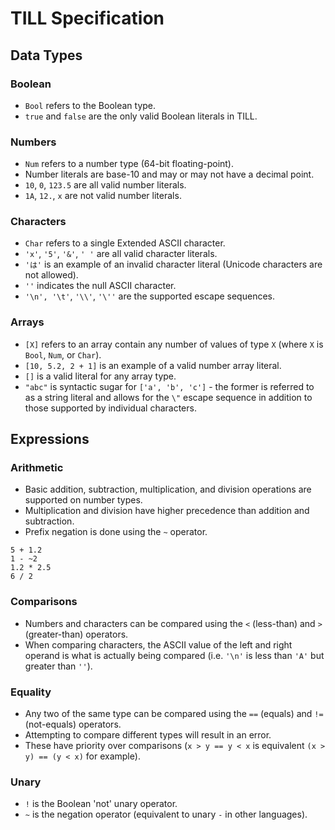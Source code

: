 # TILL Specification

## Data Types

### Boolean

* `Bool` refers to the Boolean type.
* `true` and `false` are the only valid Boolean literals in TILL.

### Numbers

* `Num` refers to a number type (64-bit floating-point).
* Number literals are base-10 and may or may not have a decimal point.
* `10`, `0`, `123.5` are all valid number literals.
* `1A`, `12.`, `x` are not valid number literals.

### Characters

* `Char` refers to a single Extended ASCII character.
* `'x'`, `'5'`, `'&'`, `' '` are all valid character literals.
* `'は'` is an example of an invalid character literal (Unicode characters are not allowed).
* `''` indicates the null ASCII character.
* `'\n', '\t'`, `'\\'`, `'\''` are the supported escape sequences.

### Arrays

* `[X]` refers to an array contain any number of values of type `X` (where `X` is `Bool`, `Num`, or `Char`).
* `[10, 5.2, 2 + 1]` is an example of a valid number array literal.
* `[]` is a valid literal for any array type.
* `"abc"` is syntactic sugar for `['a', 'b', 'c']` - the former is referred to as a string literal and allows for the `\"` escape sequence in addition to those supported by individual characters.

## Expressions

### Arithmetic

* Basic addition, subtraction, multiplication, and division operations are supported on number types.
* Multiplication and division have higher precedence than addition and subtraction.
* Prefix negation is done using the `~` operator.

```
5 + 1.2
1 - ~2
1.2 * 2.5
6 / 2
```

### Comparisons

* Numbers and characters can be compared using the `<` (less-than) and `>` (greater-than) operators.
* When comparing characters, the ASCII value of the left and right operand is what is actually being compared (i.e. `'\n'` is less than `'A'` but greater than `''`).

### Equality

* Any two of the same type can be compared using the `==` (equals) and `!=` (not-equals) operators.
* Attempting to compare different types will result in an error.
* These have priority over comparisons (`x > y == y < x` is equivalent `(x > y) == (y < x)` for example).

### Unary

* `!` is the Boolean 'not' unary operator.
* `~` is the negation operator (equivalent to unary `-` in other languages).